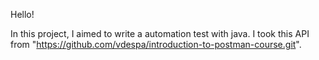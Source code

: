 Hello!

In this project, I aimed to write a automation test with java. I took this API from "https://github.com/vdespa/introduction-to-postman-course.git".
